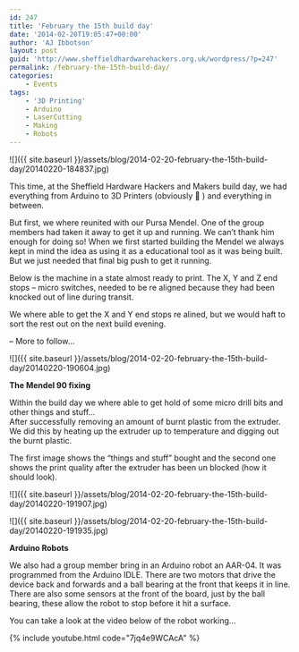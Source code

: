 ```yaml
---
id: 247
title: 'February the 15th build day'
date: '2014-02-20T19:05:47+00:00'
author: 'AJ Ibbotson'
layout: post
guid: 'http://www.sheffieldhardwarehackers.org.uk/wordpress/?p=247'
permalink: /february-the-15th-build-day/
categories:
    - Events
tags:
    - '3D Printing'
    - Arduino
    - LaserCutting
    - Making
    - Robots
---
```


![]({{ site.baseurl }}/assets/blog/2014-02-20-february-the-15th-build-day/20140220-184837.jpg)

This time, at the Sheffield Hardware Hackers and Makers build day, we had everything from Arduino to 3D Printers (obviously 🙂 ) and everything in between.

But first, we where reunited with our Pursa Mendel. One of the group members had taken it away to get it up and running. We can’t thank him enough for doing so! When we first started building the Mendel we always kept in mind the idea as using it as a educational tool as it was being built. But we just needed that final big push to get it running.

Below is the machine in a state almost ready to print. The X, Y and Z end stops – micro switches, needed to be re aligned because they had been knocked out of line during transit.

We where able to get the X and Y end stops re alined, but we would haft to sort the rest out on the next build evening.

– More to follow…

![]({{ site.baseurl }}/assets/blog/2014-02-20-february-the-15th-build-day/20140220-190604.jpg)

**The Mendel 90 fixing**

Within the build day we where able to get hold of some micro drill bits and other things and stuff…  
After successfully removing an amount of burnt plastic from the extruder. We did this by heating up the extruder up to temperature and digging out the burnt plastic.

The first image shows the “things and stuff” bought and the second one shows the print quality after the extruder has been un blocked (how it should look).

![]({{ site.baseurl }}/assets/blog/2014-02-20-february-the-15th-build-day/20140220-191907.jpg)

![]({{ site.baseurl }}/assets/blog/2014-02-20-february-the-15th-build-day/20140220-191935.jpg)

**Arduino Robots**

We also had a group member bring in an Arduino robot an AAR-04. It was programmed from the Arduino IDLE. There are two motors that drive the device back and forwards and a ball bearing at the front that keeps it in line. There are also some sensors at the front of the board, just by the ball bearing, these allow the robot to stop before it hit a surface.

You can take a look at the video below of the robot working…

{% include youtube.html code="7jq4e9WCAcA" %}

<!--- path/to this posts images is /assets/blog/2014-02-20-february-the-15th-build-day/ --->